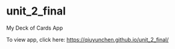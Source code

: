 # unit_2_final
My Deck of Cards App

To view app, click here:
https://qiuyunchen.github.io/unit_2_final/


